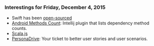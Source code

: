 ### Interestings for Friday, December 4, 2015

* Swift has been [open-sourced](https://github.com/apple/swift)
* [Android Methods Count](http://methodscount.com): Intellij plugin that lists
  dependency method counts.
* [Scala.js](http://www.scala-js.org/)
* [PersonaDrive](https://www.personadrive.com/): Your ticket to better user
  stories and user scenarios.

